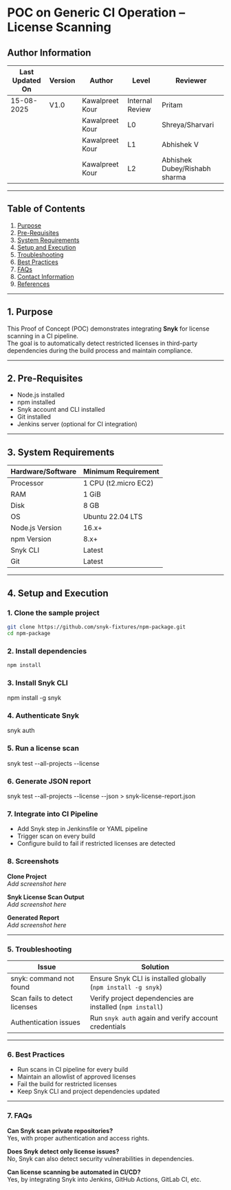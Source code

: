 # POC on Generic CI Operation – License Scanning


## Author Information

| Last Updated On | Version | Author           | Level           | Reviewer               |
|-----------------|---------|------------------|-----------------|------------------------|
| 15-08-2025      | V1.0    | Kawalpreet Kour  | Internal Review | Pritam                 |
|                 |         | Kawalpreet Kour  | L0              | Shreya/Sharvari        |
|                 |         | Kawalpreet Kour  | L1              | Abhishek V             |
|                 |         | Kawalpreet Kour  | L2              | Abhishek Dubey/Rishabh sharma |

---

## Table of Contents

1. [Purpose](#1-purpose)  
2. [Pre-Requisites](#2-pre-requisites)  
3. [System Requirements](#3-system-requirements)  
4. [Setup and Execution](#4-setup-and-execution)  
5. [Troubleshooting](#5-troubleshooting)  
6. [Best Practices](#6-best-practices)  
7. [FAQs](#7-faqs)  
8. [Contact Information](#8-contact-information)  
9. [References](#9-references)  

---

## 1. Purpose

This Proof of Concept (POC) demonstrates integrating **Snyk** for license scanning in a CI pipeline.  
The goal is to automatically detect restricted licenses in third-party dependencies during the build process and maintain compliance.

---

## 2. Pre-Requisites

- Node.js installed  
- npm installed  
- Snyk account and CLI installed  
- Git installed  
- Jenkins server (optional for CI integration)  

---

## 3. System Requirements

| **Hardware/Software** | **Minimum Requirement** |
|----------------------|-----------------------|
| Processor            | 1 CPU (t2.micro EC2)  |
| RAM                  | 1 GiB                 |
| Disk                 | 8 GB                  |
| OS                   | Ubuntu 22.04 LTS      |
| Node.js Version      | 16.x+                 |
| npm Version          | 8.x+                  |
| Snyk CLI             | Latest                |
| Git                  | Latest                |

---

## 4. Setup and Execution

### 1. Clone the sample project

```bash
git clone https://github.com/snyk-fixtures/npm-package.git
cd npm-package
```
### 2. Install dependencies
```bash
npm install
```

### 3. Install Snyk CLI
npm install -g snyk

### 4. Authenticate Snyk
snyk auth

### 5. Run a license scan
snyk test --all-projects --license

### 6. Generate JSON report
snyk test --all-projects --license --json > snyk-license-report.json

### 7. Integrate into CI Pipeline
- Add Snyk step in Jenkinsfile or YAML pipeline
- Trigger scan on every build
- Configure build to fail if restricted licenses are detected

### 8. Screenshots
**Clone Project**  
_Add screenshot here_

**Snyk License Scan Output**  
_Add screenshot here_

**Generated Report**  
_Add screenshot here_

---
### 5. Troubleshooting

| Issue                           | Solution                                                      |
|---------------------------------|---------------------------------------------------------------|
| snyk: command not found          | Ensure Snyk CLI is installed globally (`npm install -g snyk`) |
| Scan fails to detect licenses    | Verify project dependencies are installed (`npm install`)     |
| Authentication issues            | Run `snyk auth` again and verify account credentials          |

---
### 6. Best Practices
- Run scans in CI pipeline for every build
- Maintain an allowlist of approved licenses
- Fail the build for restricted licenses
- Keep Snyk CLI and project dependencies updated

---
### 7. FAQs
**Can Snyk scan private repositories?**  
Yes, with proper authentication and access rights.

**Does Snyk detect only license issues?**  
No, Snyk can also detect security vulnerabilities in dependencies.

**Can license scanning be automated in CI/CD?**  
Yes, by integrating Snyk into Jenkins, GitHub Actions, GitLab CI, etc.

